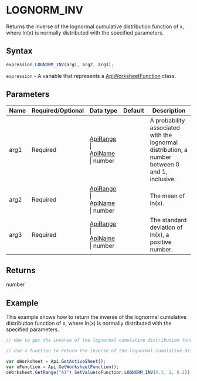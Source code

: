 # LOGNORM_INV

Returns the inverse of the lognormal cumulative distribution function of x, where ln(x) is normally distributed with the specified parameters.

## Syntax

```javascript
expression.LOGNORM_INV(arg1, arg2, arg3);
```

`expression` - A variable that represents a [ApiWorksheetFunction](../ApiWorksheetFunction.md) class.

## Parameters

| **Name** | **Required/Optional** | **Data type** | **Default** | **Description** |
| ------------- | ------------- | ------------- | ------------- | ------------- |
| arg1 | Required | [ApiRange](../../ApiRange/ApiRange.md) \| [ApiName](../../ApiName/ApiName.md) \| number |  | A probability associated with the lognormal distribution, a number between 0 and 1, inclusive. |
| arg2 | Required | [ApiRange](../../ApiRange/ApiRange.md) \| [ApiName](../../ApiName/ApiName.md) \| number |  | The mean of ln(x). |
| arg3 | Required | [ApiRange](../../ApiRange/ApiRange.md) \| [ApiName](../../ApiName/ApiName.md) \| number |  | The standard deviation of ln(x), a positive number. |

## Returns

number

## Example

This example shows how to return the inverse of the lognormal cumulative distribution function of x, where ln(x) is normally distributed with the specified parameters.

```javascript editor-xlsx
// How to get the inverse of the lognormal cumulative distribution function of x.

// Use a function to return the inverse of the lognormal cumulative distribution function.

var oWorksheet = Api.GetActiveSheet();
var oFunction = Api.GetWorksheetFunction();
oWorksheet.GetRange("A1").SetValue(oFunction.LOGNORM_INV(0.3, 2, 0.2));
```
